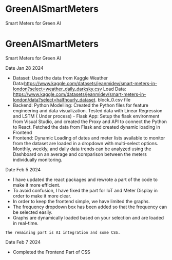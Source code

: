 # GreenAISmartMeters
Smart Meters for Green AI
# GreenAISmartMeters
Smart Meters for Green AI

Date Jan 28 2024
   - Dataset:
        Used the data from Kaggle 
        Weather Data:https://www.kaggle.com/datasets/jeanmidev/smart-meters-in-london?select=weather_daily_darksky.csv
        Load Data: https://www.kaggle.com/datasets/jeanmidev/smart-meters-in-london/data?select=halfhourly_dataset. block_0.csv file
   - Backend:
        Python Modelling: 
        Created the Python files for feature engineering and data visualization.
        Tested data with Linear Regression and LSTM ( Under process)
    - Flask App:
        Setup the flask environment from Visual Studio, and created the Proxy and API to connect the Python to React.
        Fetched the data from Flask and created dynamic loading in Frontend
   - Frontend:
        Dynamic Loading of dates and meter lists available to monitor from the dataset are loaded in a dropdown with multi-select options.
        Monthly, weekly, and daily data trends can be analyzed using the Dashboard on an average and comparison between the meters individually monitoring.

Date Feb 5 2024
   - I have updated the react packages and rewrote a part of the code to make it more efficient.
   -  To avoid confusion, I have fixed the part for IoT and Meter Display in order to make it more clear.
   -  In order to keep the frontend simple, we have limited the graphs. 
   -  The frequency dropdown box has been added so that the frequency can be selected easily.
   - Graphs are dynamically loaded based on your selection and are loaded in real-time.

    The remaining part is AI integration and some CSS.

Date Feb 7 2024 
   - Completed the Frontend Part of CSS


